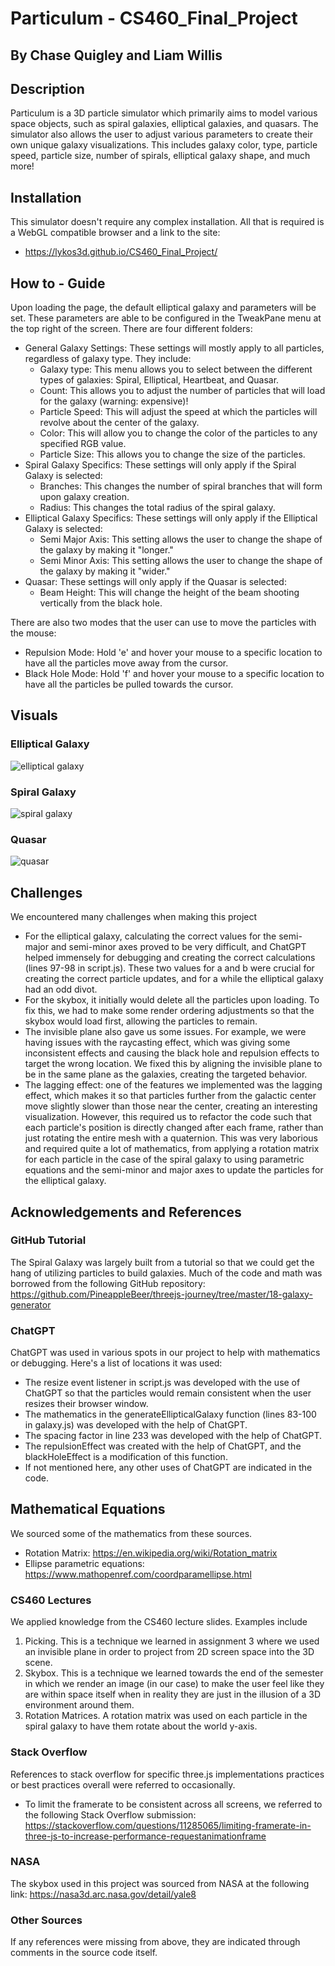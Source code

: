 # Particulum - CS460_Final_Project
## By Chase Quigley and Liam Willis

## Description
Particulum is a 3D particle simulator which primarily aims to model various space objects, such as spiral galaxies, elliptical galaxies, and quasars. The simulator also allows the user to 
adjust various parameters to create their own unique galaxy visualizations. This includes galaxy color, type, particle speed, particle size, number of spirals, elliptical galaxy shape, and 
much more!

## Installation
This simulator doesn't require any complex installation. All that is required is a WebGL compatible browser and a link to the site:
* https://lykos3d.github.io/CS460_Final_Project/

## How to - Guide
Upon loading the page, the default elliptical galaxy and parameters will be set. These parameters are able to be configured in the TweakPane menu at the top right of the screen. There are four
different folders:
* General Galaxy Settings: These settings will mostly apply to all particles, regardless of galaxy type. They include:
  * Galaxy type: This menu allows you to select between the different types of galaxies: Spiral, Elliptical, Heartbeat, and Quasar. 
  * Count: This allows you to adjust the number of particles that will load for the galaxy (warning: expensive)!
  * Particle Speed: This will adjust the speed at which the particles will revolve about the center of the galaxy. 
  * Color: This will allow you to change the color of the particles to any specified RGB value.
  * Particle Size: This allows you to change the size of the particles.
* Spiral Galaxy Specifics: These settings will only apply if the Spiral Galaxy is selected:
  * Branches: This changes the number of spiral branches that will form upon galaxy creation. 
  * Radius: This changes the total radius of the spiral galaxy.
* Elliptical Galaxy Specifics: These settings will only apply if the Elliptical Galaxy is selected:
  * Semi Major Axis: This setting allows the user to change the shape of the galaxy by making it "longer."
  * Semi Minor Axis: This setting allows the user to change the shape of the galaxy by making it "wider."
* Quasar: These settings will only apply if the Quasar is selected:
  * Beam Height: This will change the height of the beam shooting vertically from the black hole.

There are also two modes that the user can use to move the particles with the mouse:
* Repulsion Mode: Hold 'e' and hover your mouse to a specific location to have all the particles move away from the cursor.
* Black Hole Mode: Hold 'f' and hover your mouse to a specific location to have all the particles be pulled towards the cursor.

## Visuals 

### Elliptical Galaxy
![elliptical galaxy](./assets/Elliptical.png)

### Spiral Galaxy
![spiral galaxy](./assets/Spiral.png)

### Quasar
![quasar](./assets/Quasar.png)

## Challenges 
We encountered many challenges when making this project
* For the elliptical galaxy, calculating the correct values for the semi-major and semi-minor axes proved to be very difficult, and ChatGPT helped immensely for debugging and creating the correct calculations (lines 97-98 in script.js). These two values for a and b were crucial for creating the correct particle updates, and for a while the elliptical galaxy had an odd divot. 
* For the skybox, it initially would delete all the particles upon loading. To fix this, we had to make some render ordering adjustments so that the skybox would load first, allowing the particles to remain.
* The invisible plane also gave us some issues. For example, we were having issues with the raycasting effect, which was giving some inconsistent effects and causing the black hole and repulsion effects to target the wrong location. We fixed this by aligning the invisible plane to be in the same plane as the galaxies, creating the targeted behavior.
* The lagging effect: one of the features we implemented was the lagging effect, which makes it so that particles further from the galactic center move slightly slower than those near the center, creating an interesting visualization. However, this required us to refactor the code such that each particle's position is directly changed after each frame, rather than just rotating the entire mesh with a quaternion. This was very laborious and required quite a lot of mathematics, from applying a rotation matrix for each particle in the case of the spiral galaxy to using parametric equations and the semi-minor and major axes to update the particles for the elliptical galaxy.

## Acknowledgements and References 

### GitHub Tutorial
The Spiral Galaxy was largely built from a tutorial so that we could get the hang of utilizing particles to build galaxies. Much of the code and math was borrowed from the following GitHub repository: https://github.com/PineappleBeer/threejs-journey/tree/master/18-galaxy-generator

### ChatGPT 
ChatGPT was used in various spots in our project to help with mathematics or debugging. Here's a list of locations it was used:
* The resize event listener in script.js was developed with the use of ChatGPT so that the particles would remain consistent when the user resizes their browser window.
* The mathematics in the generateEllipticalGalaxy function (lines 83-100 in galaxy.js) was developed with the help of ChatGPT.
* The spacing factor in line 233 was developed with the help of ChatGPT.
* The repulsionEffect was created with the help of ChatGPT, and the blackHoleEffect is a modification of this function.
* If not mentioned here, any other uses of ChatGPT are indicated in the code.

## Mathematical Equations
We sourced some of the mathematics from these sources.
* Rotation Matrix: https://en.wikipedia.org/wiki/Rotation_matrix
* Ellipse parametric equations: https://www.mathopenref.com/coordparamellipse.html

### CS460 Lectures
We applied knowledge from the CS460 lecture slides. Examples include
1. Picking. This is a technique we learned in assignment 3 where we used an invisible plane in order to project from 2D screen space into the 3D scene.
2. Skybox. This is a technique we learned towards the end of the semester in which we render an image (in our case) to make the user feel like they are within space itself when in reality they are just in the illusion of a 3D environment around them. 
3. Rotation Matrices. A rotation matrix was used on each particle in the spiral galaxy to have them rotate about the world y-axis.

### Stack Overflow
References to stack overflow for specific three.js implementations practices or best practices overall were referred to occasionally. 
* To limit the framerate to be consistent across all screens, we referred to the following Stack Overflow submission: https://stackoverflow.com/questions/11285065/limiting-framerate-in-three-js-to-increase-performance-requestanimationframe

### NASA
The skybox used in this project was sourced from NASA at the following link: https://nasa3d.arc.nasa.gov/detail/yale8

### Other Sources
If any references were missing from above, they are indicated through comments in the source code itself.